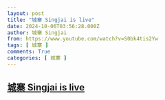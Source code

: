 ```yaml
---
layout: post
title: "城寨 Singjai is live"
date: 2024-10-06T03:56:28.000Z
author: 城寨 Singjai
from: https://www.youtube.com/watch?v=S0bk4tis2Yw
tags: [ 城寨 ]
comments: True
categories: [ 城寨 ]
---
```

<!--1728186988000-->
[城寨 Singjai is live](https://www.youtube.com/watch?v=S0bk4tis2Yw)
------

<div>

</div>
